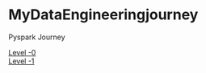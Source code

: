 # MyDataEngineeringjourney

Pyspark Journey

[Level -0](https://github.com/GOPI2388/MyDataEngineeringjourney/blob/main/Spark%20%20Definitive%20Guide-%20Level%200%20.ipynb)\
[Level -1](https://github.com/GOPI2388/MyDataEngineeringjourney/blob/main/Spark%20%20Definitive%20Guide-%20Level%201%20.ipynb)
